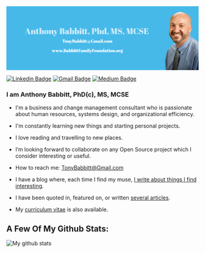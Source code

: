 <img align="center" src="https://github.com/abbabbitttt/Images/blob/main/AnthonyBabbitt.png"/>

[![Linkedin Badge](https://img.shields.io/badge/-Anthony%20Babbitt-blue?style=flat-square&logo=Linkedin&logoColor=white&link=https://www.linkedin.com/in/babbittanthony/)](https://www.linkedin.com/in/babbittanthony/)
[![Gmail Badge](https://img.shields.io/badge/-TonyBabbitt@Gmail.com-c14438?style=flat-square&logo=Gmail&logoColor=white&link=mailto:TonyBabbitt@Gmail.com)](mailto:TonyBabbitt@Gmail.com)
[![Medium Badge](https://img.shields.io/badge/-@TonyBabbitt-03a57a?style=flat-square&labelColor=000000&logo=Medium&link=https://tonybabbitt.medium.com/)](https://tonybabbitt.medium.com/)


### I am Anthony Babbitt, PhD(c), MS, MCSE

- I'm a business and change management consultant who is passionate about human resources, systems design, and organizational efficiency.

- I'm constantly learning new things and starting personal projects. 

- I love reading and travelling to new places.

- I’m looking forward to collaborate on any Open Source project which I consider interesting or useful.

- How to reach me: TonyBabbitt@Gmail.com

- I have a blog where, each time I find my muse, <a href=https://www.BabbittFamilyFoundation.org/blog>I write about things I find interesting</a>.

- I have been quoted in, featured on, or written <a href=https://www.babbittfamilyfoundation.org/post/publications-media-mentions> several articles</a>.

- My <a href=https://drive.google.com/file/d/1aq0NXvmOv2oxujFG889bFpt80XkZLK5L/view>curriculum vitae</a> is also available.

## A Few Of My Github Stats:
![My github stats](https://github-readme-stats.vercel.app/api?username=abbabbitttt&show_icons=true)
